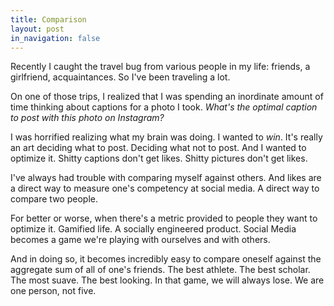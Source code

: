 ```yaml
---
title: Comparison
layout: post
in_navigation: false
---
```


Recently I caught the travel bug from various people in my life: friends, a girlfriend, acquaintances. So I've been traveling a lot.

On one of those trips, I realized that I was spending an inordinate amount of time thinking about captions for a photo I took. *What's the optimal caption to post with this photo on Instagram?*

I was horrified realizing what my brain was doing. I wanted to *win*. It's really an art deciding what to post. Deciding what not to post. And I wanted to optimize it. Shitty captions don't get likes. Shitty pictures don't get likes.

I've always had trouble with comparing myself against others. And likes are a direct way to measure one's competency at social media. A direct way to compare two people.

For better or worse, when there's a metric provided to people they want to optimize it. Gamified life. A socially engineered product. Social Media becomes a game we're playing with ourselves and with others.

And in doing so, it becomes incredibly easy to compare oneself against the aggregate sum of all of one's friends. The best athlete. The best scholar. The most suave. The best looking. In that game, we will always lose. We are one person, not five.

<!-- 2016-11-04 -->
